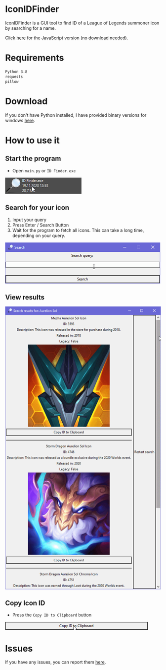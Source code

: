 # IconIDFinder
IconIDFinder is a GUI tool to find ID of a League of Legends summoner icon by searching for a name.

Click [here](https://kuuhhl.github.io/IconIDFinderJS/) for the JavaScript version (no download needed).
# Requirements
```
Python 3.8
requests
pillow
```
# Download
If you don't have Python installed, I have provided binary versions for windows [here](https://github.com/Kuuhhl/IconIDFinder/releases).
# How to use it
## Start the program
* Open `main.py` or `ID Finder.exe`


![open](readme/open.gif)

## Search for your icon
1. Input your query
2. Press Enter / Search Button
3. Wait for the program to fetch all icons. This can take a long time, depending on your query.

![search](readme/searching.gif)

## View results

![list](readme/list.gif)

## Copy Icon ID

* Press the `Copy ID to Clipboard` button


![click](readme/click.gif)
# Issues
If you have any issues, you can report them [here](https://github.com/Kuuhhl/IconIDFinder/issues).
